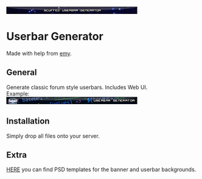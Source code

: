 ![banner](template/banner.png)
# Userbar Generator

Made with help from [emy](https://github.com/sixem).

## General
Generate classic forum style userbars. Includes Web UI.  
Example:  
![example userbar](template/example_ub.png)

## Installation
Simply drop all files onto your server.

## Extra
[HERE](template/) you can find PSD templates for the banner and userbar backgrounds.
